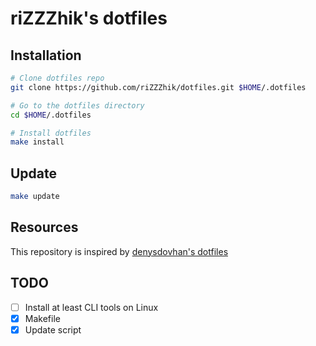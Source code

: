 # riZZZhik's dotfiles

## Installation

```bash
# Clone dotfiles repo
git clone https://github.com/riZZZhik/dotfiles.git $HOME/.dotfiles

# Go to the dotfiles directory
cd $HOME/.dotfiles

# Install dotfiles
make install
```

## Update

```bash
make update
```

## Resources

This repository is inspired by [denysdovhan's dotfiles](https://github.com/denysdovhan/dotfiles)

## TODO

- [ ] Install at least CLI tools on Linux
- [x] Makefile
- [x] Update script
